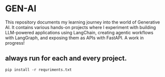 # GEN-AI

This repository documents my learning journey into the world of Generative AI. It contains various hands-on projects where I experiment with building LLM-powered applications using LangChain, creating agentic workflows with LangGraph, and exposing them as APIs with FastAPI. A work in progress!

## always run for each and every project.

`pip install -r requriments.txt`
